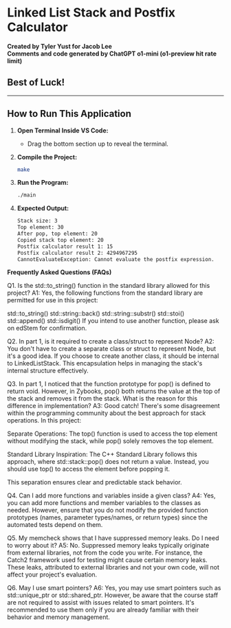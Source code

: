 # Linked List Stack and Postfix Calculator

**Created by Tyler Yust for Jacob Lee**  
**Comments and code generated by ChatGPT o1-mini (o1-preview hit rate limit)**

## Best of Luck!

---

## **How to Run This Application**

1. **Open Terminal Inside VS Code:**
    - Drag the bottom section up to reveal the terminal.

2. **Compile the Project:**
    ```bash
    make
    ```

3. **Run the Program:**
    ```bash
    ./main
    ```

4. **Expected Output:**
    ```bash
    Stack size: 3
    Top element: 30
    After pop, top element: 20
    Copied stack top element: 20
    Postfix calculator result 1: 15
    Postfix calculator result 2: 4294967295
    CannotEvaluateException: Cannot evaluate the postfix expression.
    ```


**Frequently Asked Questions (FAQs)**

Q1. Is the std::to_string() function in the standard library allowed for this project?
A1: Yes, the following functions from the standard library are permitted for use in this project:

std::to_string()
std::string::back()
std::string::substr()
std::stoi()
std::append()
std::isdigit()
If you intend to use another function, please ask on edStem for confirmation.

Q2. In part 1, is it required to create a class/struct to represent Node?
A2: You don't have to create a separate class or struct to represent Node, but it's a good idea. If you choose to create another class, it should be internal to LinkedListStack. This encapsulation helps in managing the stack's internal structure effectively.

Q3. In part 1, I noticed that the function prototype for pop() is defined to return void. However, in Zybooks, pop() both returns the value at the top of the stack and removes it from the stack. What is the reason for this difference in implementation?
A3: Good catch! There's some disagreement within the programming community about the best approach for stack operations. In this project:

Separate Operations: The top() function is used to access the top element without modifying the stack, while pop() solely removes the top element.

Standard Library Inspiration: The C++ Standard Library follows this approach, where std::stack::pop() does not return a value. Instead, you should use top() to access the element before popping it.

This separation ensures clear and predictable stack behavior.

Q4. Can I add more functions and variables inside a given class?
A4: Yes, you can add more functions and member variables to the classes as needed. However, ensure that you do not modify the provided function prototypes (names, parameter types/names, or return types) since the automated tests depend on them.

Q5. My memcheck shows that I have suppressed memory leaks. Do I need to worry about it?
A5: No. Suppressed memory leaks typically originate from external libraries, not from the code you write. For instance, the Catch2 framework used for testing might cause certain memory leaks. These leaks, attributed to external libraries and not your own code, will not affect your project's evaluation.

Q6. May I use smart pointers?
A6: Yes, you may use smart pointers such as std::unique_ptr or std::shared_ptr. However, be aware that the course staff are not required to assist with issues related to smart pointers. It's recommended to use them only if you are already familiar with their behavior and memory management.